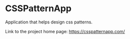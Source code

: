 # CSSPatternApp

Application that helps design css patterns.

Link to the project home page:
https://csspatternapp.com/
